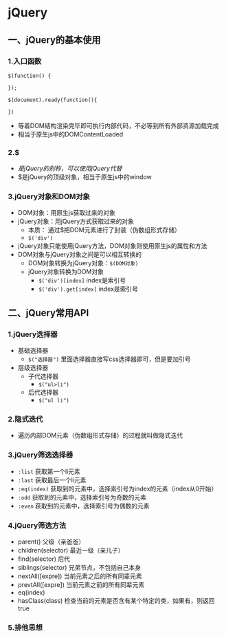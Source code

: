 # jQuery
## 一、jQuery的基本使用
### 1.入口函数
```
$(function() {

});
```
```
$(document).ready(function(){

})
```
+ 等着DOM结构渲染完毕即可执行内部代码，不必等到所有外部资源加载完成
+ 相当于原生js中的DOMContentLoaded
### 2.$
+ $是jQuery的别称，可以使用jQuery代替$
+ $是jQuery的顶级对象，相当于原生js中的window
### 3.jQuery对象和DOM对象
+ DOM对象：用原生js获取过来的对象
+ jQuery对象：用jQuery方式获取过来的对象
  - 本质： 通过$把DOM元素进行了封装（伪数组形式存储）
  - `$('div')`
+ jQuery对象只能使用jQuery方法，DOM对象则使用原生js的属性和方法
+ DOM对象与jQuery对象之间是可以相互转换的
  - DOM对象转换为jQuery对象：`$(DOM对象)`
  - jQuery对象转换为DOM对象
    * `$('div')[index]` index是索引号
    * `$('div').get[index]` index是索引号
## 二、jQuery常用API
### 1.jQuery选择器
+ 基础选择器
  - `$("选择器")` 里面选择器直接写css选择器即可，但是要加引号
+ 层级选择器
  - 子代选择器
    * `$("ul>li")`
  - 后代选择器
    * `$("ul li")`
### 2.隐式迭代
+ 遍历内部DOM元素（伪数组形式存储）的过程就叫做隐式迭代
### 3.jQuery筛选选择器
+ `:list` 获取第一个li元素
+ `:last` 获取最后一个li元素
+ `:eq(index)` 获取到的元素中，选择索引号为index的元素（index从0开始）
+ `:odd` 获取到的元素中，选择索引号为奇数的元素
+ `:even` 获取到的元素中，选择索引号为偶数的元素
### 4.jQuery筛选方法
+ parent() 父级（亲爸爸）
+ children(selector) 最近一级（亲儿子）
+ find(selector) 后代
+ siblings(selector) 兄弟节点，不包括自己本身
+ nextAll(\[expre]) 当前元素之后的所有同辈元素
+ prevtAll(\[expre]) 当前元素之前的所有同辈元素
+ eq(index)
+ hasClass(class) 检查当前的元素是否含有某个特定的类，如果有，则返回true
### 5.排他思想
